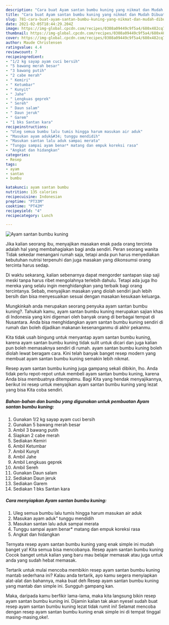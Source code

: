 ```yaml
---
description: "Cara buat Ayam santan bumbu kuning yang nikmat dan Mudah Dibuat"
title: "Cara buat Ayam santan bumbu kuning yang nikmat dan Mudah Dibuat"
slug: 781-cara-buat-ayam-santan-bumbu-kuning-yang-nikmat-dan-mudah-dibuat
date: 2021-02-05T18:44:29.204Z
image: https://img-global.cpcdn.com/recipes/0308a09449c9f5a4/680x482cq70/ayam-santan-bumbu-kuning-foto-resep-utama.jpg
thumbnail: https://img-global.cpcdn.com/recipes/0308a09449c9f5a4/680x482cq70/ayam-santan-bumbu-kuning-foto-resep-utama.jpg
cover: https://img-global.cpcdn.com/recipes/0308a09449c9f5a4/680x482cq70/ayam-santan-bumbu-kuning-foto-resep-utama.jpg
author: Maude Christensen
ratingvalue: 4.4
reviewcount: 7
recipeingredient:
- "1/2 kg sayap ayam cuci bersih"
- "5 bawang merah besar"
- "3 bawang putih"
- "2 cabe merah"
- " Kemiri"
- " Ketumbar"
- " Kunyit"
- " Jahe"
- " Lengkuas geprek"
- " Sereh"
- " Daun salam"
- " Daun jeruk"
- " Garem"
- "1 bks Santan kara"
recipeinstructions:
- "Uleg semua bumbu lalu tumis hingga harum masukan air aduk"
- "Masukan ayam aduk&#34; tunggu mendidih"
- "Masukan santan lalu aduk sampai merata"
- "Tunggu sampai ayam benar* matang dan empuk koreksi rasa"
- "Angkat dan hidangkan"
categories:
- Resep
tags:
- ayam
- santan
- bumbu

katakunci: ayam santan bumbu 
nutrition: 135 calories
recipecuisine: Indonesian
preptime: "PT33M"
cooktime: "PT42M"
recipeyield: "4"
recipecategory: Lunch

---
```



![Ayam santan bumbu kuning](https://img-global.cpcdn.com/recipes/0308a09449c9f5a4/680x482cq70/ayam-santan-bumbu-kuning-foto-resep-utama.jpg)

Jika kalian seorang ibu, menyajikan masakan enak pada orang tercinta adalah hal yang membahagiakan bagi anda sendiri. Peran seorang  wanita Tidak sekedar menangani rumah saja, tetapi anda pun harus menyediakan kebutuhan nutrisi terpenuhi dan juga masakan yang dikonsumsi orang tercinta harus sedap.

Di waktu  sekarang, kalian sebenarnya dapat mengorder santapan siap saji meski tanpa harus ribet mengolahnya terlebih dahulu. Tetapi ada juga lho mereka yang selalu ingin menghidangkan yang terbaik bagi orang tercintanya. Sebab, menyajikan masakan yang diolah sendiri jauh lebih bersih dan bisa menyesuaikan sesuai dengan masakan kesukaan keluarga. 



Mungkinkah anda merupakan seorang penyuka ayam santan bumbu kuning?. Tahukah kamu, ayam santan bumbu kuning merupakan sajian khas di Indonesia yang kini digemari oleh banyak orang di berbagai tempat di Nusantara. Anda bisa menghidangkan ayam santan bumbu kuning sendiri di rumah dan boleh dijadikan makanan kesenanganmu di akhir pekanmu.

Kita tidak usah bingung untuk menyantap ayam santan bumbu kuning, karena ayam santan bumbu kuning tidak sulit untuk dicari dan juga kalian pun boleh memasaknya sendiri di rumah. ayam santan bumbu kuning boleh diolah lewat beragam cara. Kini telah banyak banget resep modern yang membuat ayam santan bumbu kuning semakin lebih nikmat.

Resep ayam santan bumbu kuning juga gampang sekali dibikin, lho. Anda tidak perlu repot-repot untuk membeli ayam santan bumbu kuning, karena Anda bisa membuatnya ditempatmu. Bagi Kita yang hendak menyajikannya, berikut ini resep untuk menyajikan ayam santan bumbu kuning yang lezat yang bisa Kita coba sendiri.

<!--inarticleads1-->

##### Bahan-bahan dan bumbu yang digunakan untuk pembuatan Ayam santan bumbu kuning:

1. Gunakan 1/2 kg sayap ayam cuci bersih
1. Gunakan 5 bawang merah besar
1. Ambil 3 bawang putih
1. Siapkan 2 cabe merah
1. Sediakan  Kemiri
1. Ambil  Ketumbar
1. Ambil  Kunyit
1. Ambil  Jahe
1. Ambil  Lengkuas geprek
1. Ambil  Sereh
1. Gunakan  Daun salam
1. Sediakan  Daun jeruk
1. Sediakan  Garem
1. Sediakan 1 bks Santan kara




<!--inarticleads2-->

##### Cara menyiapkan Ayam santan bumbu kuning:

1. Uleg semua bumbu lalu tumis hingga harum masukan air aduk
1. Masukan ayam aduk&#34; tunggu mendidih
1. Masukan santan lalu aduk sampai merata
1. Tunggu sampai ayam benar* matang dan empuk koreksi rasa
1. Angkat dan hidangkan




Ternyata resep ayam santan bumbu kuning yang enak simple ini mudah banget ya! Kita semua bisa mencobanya. Resep ayam santan bumbu kuning Cocok banget untuk kalian yang baru mau belajar memasak atau juga untuk anda yang sudah hebat memasak.

Tertarik untuk mulai mencoba membikin resep ayam santan bumbu kuning mantab sederhana ini? Kalau anda tertarik, ayo kamu segera menyiapkan alat-alat dan bahannya, maka buat deh Resep ayam santan bumbu kuning yang mantab dan simple ini. Sungguh gampang kan. 

Maka, daripada kamu berfikir lama-lama, maka kita langsung bikin resep ayam santan bumbu kuning ini. Dijamin kalian tak akan nyesel sudah buat resep ayam santan bumbu kuning lezat tidak rumit ini! Selamat mencoba dengan resep ayam santan bumbu kuning enak simple ini di tempat tinggal masing-masing,oke!.

